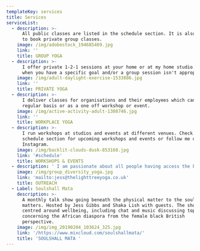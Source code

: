 ```yaml
---
templateKey: services
title: Services
serviceList:
  - description: >-
      All public classes are listed in the schedule section. It is also possible
      to book private group classes.
    image: /img/adobestock_194685469.jpg
    link: ''
    title: GROUP YOGA
  - description: >-
      I offer private 1-2-1 sessions at your home or at my home studio. Perfect
      when you have a specific goal and/or a group session isn't appropriate.
    image: /img/adult-daylight-exercise-1533886.jpg
    link: ''
    title: PRIVATE YOGA
  - description: >-
      I deliver classes for organisations and their employees which can be on a
      regular basis or as a one off workshop or event.
    image: /img/active-activity-adult-1308746.jpg
    link: ''
    title: WORKPLACE YOGA
  - description: >-
      I run workshops at studios and events at different venues. Check out the
      schedule section for upcoming workshops and events or follow me on
      Instagram.
    image: /img/backlit-clouds-dusk-853168.jpg
    link: '#schedule'
    title: WORKSHOPS & EVENTS
  - description: ' I am passionate about all people having access the benefits of a Yoga practice. I offer a reduced rate or FOC regular class to one charitable organisation for their service users. '
    image: /img/group_diversity_yoga.jpg
    link: 'mailto:jess@thelighttreeyoga.co.uk'
    title: OUTREACH
  - Label: Soulshall Mata
    description: >-
      A monthly talk show going beneath the physical matter to the soul of what
      matters. Hosted by Jess Gibbs and Shaka Lish with guests. The show is
      centred around wellbeing, including chat and music discussing topics
      concerning the African diaspora from the female black British
      perspective. 
    image: /img/img_20190204_103624_325.jpg
    link: '/https://www.mixcloud.com/soulshallmata/'
    title: 'SOULSHALL MATA '
---
```


